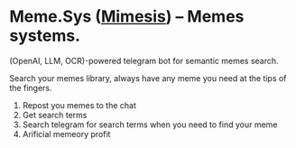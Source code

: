 # Meme.Sys ([Mimesis]([url](https://en.wikipedia.org/wiki/Mimesis))) – Memes systems.

(OpenAI, LLM, OCR)-powered telegram bot for semantic memes search.

Search your memes library, always have any meme you need at the tips of the fingers.

1. Repost you memes to the chat
2. Get search terms
3. Search telegram for search terms when you need to find your meme
4. Arificial memeory profit

